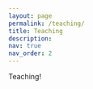 ```yaml
---
layout: page
permalink: /teaching/
title: Teaching
description: 
nav: true
nav_order: 2
---
```


Teaching!